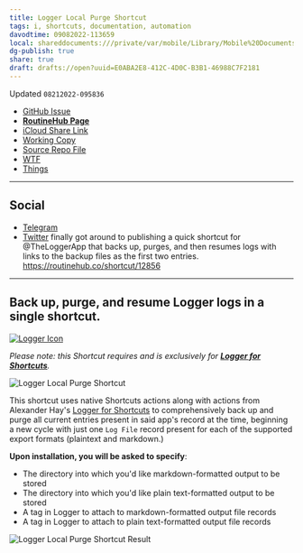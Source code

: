 ```yaml
---
title: Logger Local Purge Shortcut
tags: i, shortcuts, documentation, automation
davodtime: 09082022-113659
local: shareddocuments:///private/var/mobile/Library/Mobile%20Documents/iCloud~md~obsidian/Documents/OBSHIDDIAN/drafts/E0ABA2E8-412C-4D0C-B3B1-46988C7F2181.md
dg-publish: true
share: true
draft: drafts://open?uuid=E0ABA2E8-412C-4D0C-B3B1-46988C7F2181
---
```

Updated `08212022-095836`

- [GitHub Issue](https://github.com/extratone/i/issues/247)
- [**RoutineHub Page**](https://routinehub.co/shortcut/12856)
- [iCloud Share Link](https://www.icloud.com/shortcuts/561c5d8115a44746a045352c7efb581c)
- [Working Copy](working-copy://open?repo=i&path=shortcuts&mode=content)
- [Source Repo File](https://github.com/extratone/i/blob/main/shortcuts/LoggerLocalPurge.shortcut)
- [WTF](https://davidblue.wtf/drafts/E0ABA2E8-412C-4D0C-B3B1-46988C7F2181.html)
- [Things](things:///show?id=QKK2Qohu6ZTpzu6dFThk5D)

---

## Social

<script async="" src="https://telegram.org/js/telegram-widget.js?1" data-telegram-post="extratone/12605" data-width="100%"></script>

- [Telegram](https://t.me/extratone/12605)
- [Twitter](https://twitter.com/NeoYokel/status/1561363268781891584)
finally got around to publishing a quick shortcut for @TheLoggerApp that backs up, purges, and then resumes logs with links to the backup files as the first two entries. https://routinehub.co/shortcut/12856
---

## Back up, purge, and resume Logger logs in a single shortcut.


[![Logger Icon](https://user-images.githubusercontent.com/43663476/185794082-27f651b2-e3ec-4ebb-aa4f-977ca3f72d11.png)](https://apps.apple.com/us/app/logger-for-shortcuts/id1611554653)

*Please note: this Shortcut requires and is exclusively for [**Logger for Shortcuts**](https://apps.apple.com/us/app/logger-for-shortcuts/id1611554653).*

![Logger Local Purge Shortcut](https://user-images.githubusercontent.com/43663476/185794205-5583ca7e-8713-47ee-9d47-1a3cd0c50528.png)

This shortcut uses native Shortcuts actions along with actions from Alexander Hay's [Logger for Shortcuts](https://apps.apple.com/us/app/logger-for-shortcuts/id1611554653) to comprehensively back up and purge all current entries present in said app's record at the time, beginning a new cycle with just one `Log File` record present for each of the supported export formats (plaintext and markdown.)

**Upon installation, you will be asked to specify**:

- The directory into which you'd like markdown-formatted output to be stored
- The directory into which you'd like plain text-formatted output to be stored
- A tag in Logger to attach to markdown-formatted output file records
- A tag in Logger to attach to plain text-formatted output file records
	
![Logger Local Purge Shortcut Result](https://user-images.githubusercontent.com/43663476/185794293-dd753ed3-bca2-49a9-b0c1-d60e7116ebcc.png)